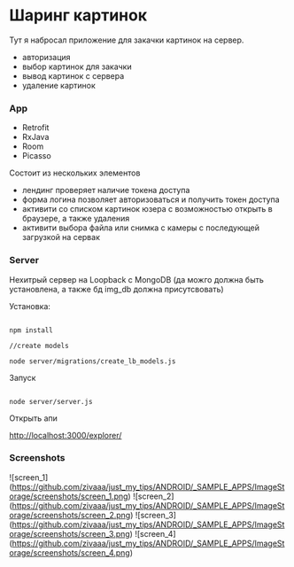 # Шаринг картинок

Тут я набросал приложение для закачки картинок на сервер. 

 - авторизация
 - выбор картинок для закачки
 - вывод картинок с сервера
 - удаление картинок

### App

 - Retrofit
 - RxJava
 - Room
 - Picasso
 
Состоит из нескольких элементов
 - лендинг проверяет наличие токена доступа
 - форма логина позволяет авторизоваться и получить токен доступа
 - активити со списком картинок юзера с возможностью открыть в браузере, а также удаления
 - активити выбора файла или снимка с камеры с последующей загрузкой на сервак
 
### Server

Нехитрый сервер на Loopback с MongoDB (да можго должна быть установлена, а также бд img_db должна присутсвовать)

Установка:

```

npm install

//create models

node server/migrations/create_lb_models.js

```

Запуск

```

node server/server.js

```

Открыть апи

[http://localhost:3000/explorer/](http://localhost:3000/explorer/)



### Screenshots

![screen_1] (https://github.com/zivaaa/just_my_tips/ANDROID/_SAMPLE_APPS/ImageStorage/screenshots/screen_1.png)
![screen_2] (https://github.com/zivaaa/just_my_tips/ANDROID/_SAMPLE_APPS/ImageStorage/screenshots/screen_2.png)
![screen_3] (https://github.com/zivaaa/just_my_tips/ANDROID/_SAMPLE_APPS/ImageStorage/screenshots/screen_3.png)
![screen_4] (https://github.com/zivaaa/just_my_tips/ANDROID/_SAMPLE_APPS/ImageStorage/screenshots/screen_4.png)